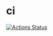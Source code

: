 # ci
[![Actions Status](https://github.com/wheelet/ci/workflows/main/badge.svg)](https://github.com/wheelet/ci/actions/)
